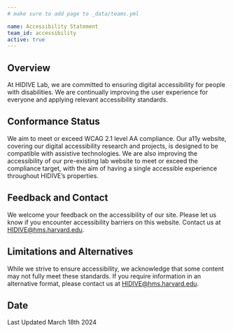 ```yaml
---
# make sure to add page to _data/teams.yml

name: Accessibility Statement
team_id: accessibility
active: true
---
```


## Overview

At HIDIVE Lab, we are committed to ensuring digital accessibility for people with disabilities. We are continually improving the user experience for everyone and applying relevant accessibility standards.

## Conformance Status

We aim to meet or exceed WCAG 2.1 level AA compliance. Our a11y website, covering our digital accessibility research and projects, is designed to be compatible with assistive technologies. We are also improving the accessibility of our pre-existing lab website to meet or exceed the compliance target, with the aim of having a single accessible experience throughout HIDIVE’s properties.

## Feedback and Contact

We welcome your feedback on the accessibility of our site. Please let us know if you encounter accessibility barriers on this website. Contact us at HIDIVE@hms.harvard.edu.

## Limitations and Alternatives

While we strive to ensure accessibility, we acknowledge that some content may not fully meet these standards. If you require information in an alternative format, please contact us at HIDIVE@hms.harvard.edu.

## Date

Last Updated March 18th 2024